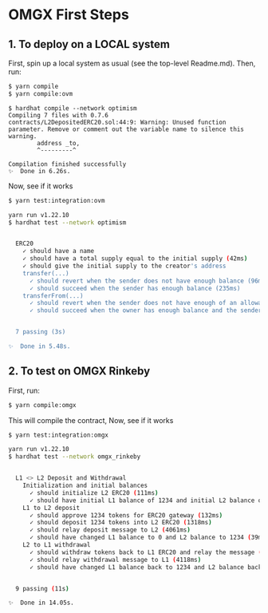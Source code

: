 # OMGX First Steps

## 1. To deploy on a LOCAL system

First, spin up a local system as usual (see the top-level Readme.md). Then, run:

```bash
$ yarn compile
$ yarn compile:ovm
```

```
$ hardhat compile --network optimism
Compiling 7 files with 0.7.6
contracts/L2DepositedERC20.sol:44:9: Warning: Unused function parameter. Remove or comment out the variable name to silence this warning.
        address _to,
        ^---------^

Compilation finished successfully
✨  Done in 6.26s.

```

Now, see if it works

```bash
$ yarn test:integration:ovm
```

```bash
yarn run v1.22.10
$ hardhat test --network optimism


  ERC20
    ✓ should have a name
    ✓ should have a total supply equal to the initial supply (42ms)
    ✓ should give the initial supply to the creator's address
    transfer(...)
      ✓ should revert when the sender does not have enough balance (96ms)
      ✓ should succeed when the sender has enough balance (235ms)
    transferFrom(...)
      ✓ should revert when the sender does not have enough of an allowance (38ms)
      ✓ should succeed when the owner has enough balance and the sender has a large enough allowance (181ms)


  7 passing (3s)

✨  Done in 5.48s.
```

## 2. To test on OMGX Rinkeby

First, run:

```bash
$ yarn compile:omgx
```

This will compile the contract, Now, see if it works

```bash
$ yarn test:integration:omgx
```

```bash
yarn run v1.22.10
$ hardhat test --network omgx_rinkeby


  L1 <> L2 Deposit and Withdrawal
    Initialization and initial balances
      ✓ should initialize L2 ERC20 (111ms)
      ✓ should have initial L1 balance of 1234 and initial L2 balance of 0 (44ms)
    L1 to L2 deposit
      ✓ should approve 1234 tokens for ERC20 gateway (132ms)
      ✓ should deposit 1234 tokens into L2 ERC20 (1318ms)
      ✓ should relay deposit message to L2 (4061ms)
      ✓ should have changed L1 balance to 0 and L2 balance to 1234 (39ms)
    L2 to L1 withdrawal
      ✓ should withdraw tokens back to L1 ERC20 and relay the message (228ms)
      ✓ should relay withdrawal message to L1 (4118ms)
      ✓ should have changed L1 balance back to 1234 and L2 balance back to 0


  9 passing (11s)

✨  Done in 14.05s.
```
